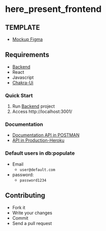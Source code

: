 # here_present_frontend

## TEMPLATE
+ [Mockup Figma](https://www.figma.com/file/L3binj68aVBSWdTwES2Zxb/Here-Present.?node-id=0%3A1)

## Requirements
+ [Backend](https://github.com/unisocisec/here_present_backend)
+ React
+ Javascript
+ [Chakra-Ui](https://chakra-ui.com/)

### Quick Start
1. Run [Backend](https://github.com/unisocisec/here_present_backend) project
2. Access http://localhost:3001/

### Documentation
+ [Documentation API in POSTMAN](https://documenter.getpostman.com/view/10306115/TzY4ea5F)
+ [API in Production-Heroku](https://herepresent.herokuapp.com/auth/sign_in)

### Default users in db:populate

+ Email
  + `user@default.com`
+ password:
  + `password1234`
  
## Contributing

* Fork it
* Write your changes
* Commit
* Send a pull request
